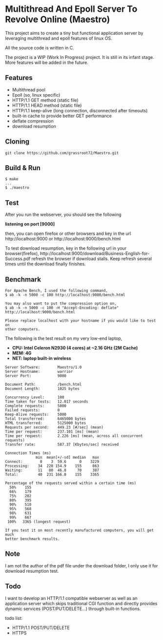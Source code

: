 # Multithread And Epoll Server To Revolve Online (Maestro)

This project aims to create a tiny but functional application server by
leveraging multithread and epoll features of linux OS.

All the source code is written in C.

The project is a WIP (Work In Progress) project. It is still in its infant
stage. More features will be added in the future.


## Features

  - Multithread pool
  - Epoll (so, linux specific)
  - HTTP/1.1 GET method (static file)
  - HTTP/1.1 HEAD method (static file)
  - HTTP/1.1 keep-alive (long connection, disconnected after timeouts)
  - built-in cache to provide better GET performance
  - deflate compression
  - download resumption


## Cloning
```
git clone https://github.com/grassroot72/Maestro.git
```

## Build & Run
```
$ make
...
$ ./maestro
```



## Test

After you run the webserver, you should see the following

**listening on port [9000]**

then, you can open firefox or other browsers and key in the url
http://localhost:9000
or
http://localhost:9000/bench.html

To test download resumption, key in the following url in your browser(firefox),
http://localhost:9000/download/Business-English-for-Success.pdf
refresh the browser if download stalls. Keep refresh several times until the
download finally finishes.


## Benchmark
```
For Apache Bench, I used the following command,
$ ab -k -n 5000 -c 100 http://localhost:9000/bench.html

You may also want to put the compression option on,
$ ab -k -n 5000 -c 100 -H "Accept-Encoding: deflate" http://localhost:9000/bench.html

Please replace localhost with your hostname if you would like to test on
other computers.
```

The following is the test result on my very low-end laptop,
  - **CPU: Intel Celeron N2930 (4 cores) at ~2.16 GHz (2M Cache)**
  - **MEM: 4G**
  - **NET: laptop built-in wireless**
```
Server Software:        Maestro/1.0
Server Hostname:        warrior
Server Port:            9000

Document Path:          /bench.html
Document Length:        1025 bytes

Concurrency Level:      100
Time taken for tests:   12.017 seconds
Complete requests:      5000
Failed requests:        0
Keep-Alive requests:    5000
Total transferred:      6465000 bytes
HTML transferred:       5125000 bytes
Requests per second:    449.23 [#/sec] (mean)
Time per request:       237.101 [ms] (mean)
Time per request:       2.226 [ms] (mean, across all concurrent requests)
Transfer rate:          587.37 [Kbytes/sec] received

Connection Times (ms)
              min  mean[+/-sd] median   max
Connect:        0    3  59.6      0    3229
Processing:    34  228 154.9    155     863
Waiting:       11   80  46.8     70     387
Total:         40  231 166.0    155    3365

Percentage of the requests served within a certain time (ms)
  50%    155
  66%    179
  75%    202
  80%    395
  90%    510
  95%    568
  98%    631
  99%    667
 100%   3365 (longest request)

If you test it on most recently manufactured computers, you will get much
better benchmark results.
```


## Note

I am not the author of the pdf file under the download folder, I only
use it for download resumption test.


## Todo

I want to develop an HTTP/1.1 compatible webserver as well as an application
server which skips traditional CGI function and directly provides dynamic
services (POST/PUT/DELETE...) through built-in functions.

todo list:
  - HTTP/1.1 POST/PUT/DELETE
  - HTTPS
